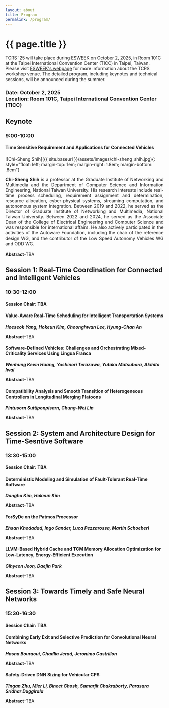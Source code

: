```yaml
---
layout: about
title: Program
permalink: /program/
---
```


# {{ page.title }}

TCRS '25 will take place during ESWEEK on October 2, 2025, in Room 101C at the Taipei International Convention Center (TICC) in Taipei, Taiwan.
Please visit [ESWEEK's webpage](https://esweek.org/hotels/) for more information about the TCRS workshop venue.
The detailed program, including keynotes and technical sessions, will be announced during the summer.

### Date: October 2, 2025 <br> Location: Room 101C, Taipei International Convention Center (TICC)

## Keynote
### 9:00-10:00
#### Time Sensitive Requirement and Applications for Connected Vehicles
![Chi-Sheng Shih]({{ site.baseurl }}/assets/images/chi-sheng_shih.jpg){: style="float: left; margin-top: 1em; margin-right: 1.8em; margin-bottom: .8em"}
<div style="text-align: justify">
<b>Chi-Sheng Shih</b> is a professor at the Graduate Institute of Networking and Multimedia and the Department of Computer Science and Information Engineering, National Taiwan University. His research interests include real-time process scheduling, requirement assignment and determination, resource allocation, cyber-physical systems, streaming computation, and autonomous system integration. Between 2019 and 2022, he served as the Director of Graduate Institute of Networking and Multimedia, National Taiwan University. Between 2022 and 2024, he served as the Associate Dean of the College of Electrical Engineering and Computer Science and was responsible for international affairs. He also actively participated in the activities of the Autoware Foundation, including the chair of the reference design WG, and the contributor of the Low Speed Autonomy Vehicles WG and ODD WG.
</div>
<br/>
<div style="text-align: justify">
<b>Abstract</b>-TBA
</div>

## Session 1: Real-Time Coordination for Connected and Intelligent Vehicles
### 10:30-12:00
#### Session Chair: TBA
#### Value-Aware Real-Time Scheduling for Intelligent Transportation Systems
***Hoeseok Yang, Hokeun Kim, Choonghwan Lee, Hyung-Chan An***
<div style="text-align: justify">
<b>Abstract</b>-TBA
</div>

#### Software-Defined Vehicles: Challenges and Orchestrating Mixed-Criticality Services Using Lingua Franca
***Wenhung Kevin Huang, Yoshinori Terazawa, Yutaka Matsubara, Akihito Iwai***
<div style="text-align: justify">
<b>Abstract</b>-TBA
</div>

#### Compatibility Analysis and Smooth Transition of Heterogeneous Controllers in Longitudinal Merging Platoons
***Pintusorn Suttiponpisarn, Chung-Wei Lin***
<div style="text-align: justify">
<b>Abstract</b>-TBA
</div>

## Session 2: System and Architecture Design for Time-Sesntive Software
### 13:30-15:00
#### Session Chair: TBA
#### Deterministic Modeling and Simulation of Fault-Tolerant Real-Time Software
***Dongha Kim, Hokeun Kim***
<div style="text-align: justify">
<b>Abstract</b>-TBA
</div>

#### ForSyDe on the Patmos Processor
***Ehsan Khodadad, Ingo Sander, Luca Pezzarossa, Martin Schoeberl***
<div style="text-align: justify">
<b>Abstract</b>-TBA
</div>

#### LLVM-Based Hybrid Cache and TCM Memory Allocation Optimization for Low-Latency, Energy-Efficient Execution
***Gihyeon Jeon, Daejin Park***
<div style="text-align: justify">
<b>Abstract</b>-TBA
</div>

## Session 3: Towards Timely and Safe Neural Networks
### 15:30-16:30
#### Session Chair: TBA
#### Combining Early Exit and Selective Prediction for Convolutional Neural Networks
***Hasna Bouraoui, Chadlia Jerad, Jeronimo Castrillon***
<div style="text-align: justify">
<b>Abstract</b>-TBA
</div>

#### Safety-Driven DNN Sizing for Vehicular CPS
***Tingan Zhu, Mier Li, Bineet Ghosh, Samarjit Chakraborty, Parasara Sridhar Duggirala***
<div style="text-align: justify">
<b>Abstract</b>-TBA
</div>
